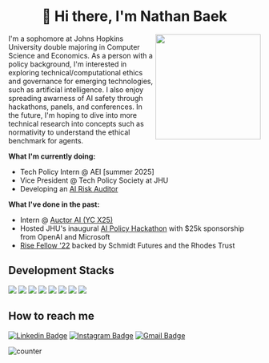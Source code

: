 <h1 align="center"> 👋 Hi there, I'm Nathan Baek </h1>

<a href="https://github.com/anuraghazra/github-readme-stats">
  <img height=210 align="right" src="https://github-readme-stats.vercel.app/api?username=baekbyte" />
</a>

I'm a sophomore at Johns Hopkins University double majoring in Computer Science and Economics. As a person with a policy background, I'm interested in exploring technical/computational ethics and governance for emerging technologies, such as artificial intelligence. I also enjoy spreading awarness of AI safety through hackathons, panels, and conferences. In the future, I'm hoping to dive into more technical research into concepts such as normativity to understand the ethical benchmark for agents.


**What I'm currently doing:**
- Tech Policy Intern @ AEI [summer 2025]
- Vice President @ Tech Policy Society at JHU
- Developing an [AI Risk Auditor](https://baekbyte.github.io/)

**What I've done in the past:**
- Intern @ [Auctor AI (YC X25)](https://www.getauctor.com/)
- Hosted JHU's inaugural [AI Policy Hackathon](https://www.cs.jhu.edu/news/jhu-holds-first-ai-policy-hackathon/) with $25k sponsorship from OpenAI and Microsoft
- [Rise Fellow '22](https://www.risefortheworld.org/) backed by Schmidt Futures and the Rhodes Trust



## Development Stacks
<p align="left">
  <img src="https://img.shields.io/badge/Java-007396?style=for-the-badge&logo=OpenJDK&logoColor=white"/>
  <img src="https://img.shields.io/badge/Python-3776AB?style=for-the-badge&logo=Python&logoColor=white">
  <img src="https://img.shields.io/badge/C-A8B9CC?style=for-the-badge&logo=C&logoColor=white">
  <img src="https://img.shields.io/badge/HTML-E34F26?style=for-the-badge&logo=HTML5&logoColor=white"/>
  <img src="https://img.shields.io/badge/CSS3-F68212?style=for-the-badge&logo=CSS3&logoColor=white"/>
  <img src="https://img.shields.io/badge/JavaScript-F7DF1E?style=for-the-badge&logo=JavaScript&logoColor=white"/>
  <img src="https://img.shields.io/badge/bootstrap-7952B3?style=for-the-badge&logo=bootstrap&logoColor=white">
  <img src="https://img.shields.io/badge/SpringBoot-6DB33F?style=for-the-badge&logo=SpringBoot&logoColor=white"/>
</p>

## How to reach me
[![Linkedin Badge](https://img.shields.io/badge/-LinkedIn-blue?style=flat-square&logo=Linkedin&logoColor=white&link=https://www.linkedin.com/in/baekseokhyun/)](https://www.linkedin.com/in/baekseokhyun/) 
[![Instagram Badge](https://img.shields.io/badge/-Instagram-dd2a7b?style=flat-square&logo=instagram&logoColor=white&link=https://www.instagram.com/nathanb6332/?hl=en)](https://www.instagram.com/nathanb6332/?hl=en) 
[![Gmail Badge](https://img.shields.io/badge/-Gmail-d14836?style=flat-square&logo=Gmail&logoColor=white&link=mailto:seokhyunbaek06@gmail.com)](mailto:seokhyunbaek06@gmail.com)

<img src="https://komarev.com/ghpvc/?username=baekbyte&label=Profile%20views&color=56744E&style=flat" alt="counter" /> 

<!--
**baekbyte/baekbyte** is a ✨ _special_ ✨ repository because its `README.md` (this file) appears on your GitHub profile.

Here are some ideas to get you started:

- 🔭 I’m currently working on ...
- 🌱 I’m currently learning ...
- 👯 I’m looking to collaborate on ...
- 🤔 I’m looking for help with ...
- 💬 Ask me about ...
- 📫 How to reach me: ...
- 😄 Pronouns: ...
- ⚡ Fun fact: ...
-->
